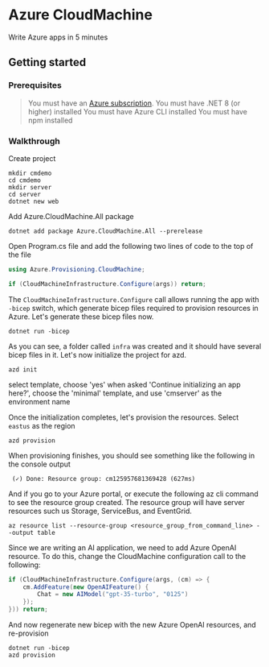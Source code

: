 # Azure CloudMachine

Write Azure apps in 5 minutes

## Getting started

### Prerequisites

> You must have an [Azure subscription](https://azure.microsoft.com/free/dotnet/).
> You must have .NET 8 (or higher) installed
> You must have Azure CLI installed
> You must have npm installed

### Walkthrough

Create project

```dotnetcli
mkdir cmdemo
cd cmdemo
mkdir server
cd server
dotnet new web
```

Add Azure.CloudMachine.All package
```dotnetcli
dotnet add package Azure.CloudMachine.All --prerelease
```

Open Program.cs file and add the following two lines of code to the top of the file
```csharp
using Azure.Provisioning.CloudMachine;

if (CloudMachineInfrastructure.Configure(args)) return;
```
The `CloudMachineInfrastructure.Configure` call allows running the app with `-bicep` switch, which generate bicep files required to provision resources in Azure. Let's generate these bicep files now. 
```dotnetcli
dotnet run -bicep
```
As you can see, a folder called `infra` was created and it should have several bicep files in it. Let's now initialize the project for azd.
```dotnetcli
azd init
```
select template, choose 'yes' when asked 'Continue initializing an app here?', choose the 'minimal' template, and use 'cmserver' as the environment name

Once the initialization completes, let's provision the resources. Select `eastus` as the region
```dotnetcli
azd provision
```
When provisioning finishes, you should see something like the following in the console output
```dotnetcli
 (✓) Done: Resource group: cm125957681369428 (627ms)
```
And if you go to your Azure portal, or execute the following az cli command to see the resource group created. The resource group will have server resources such us Storage, ServiceBus, and EventGrid. 
```dotnetcli
az resource list --resource-group <resource_group_from_command_line> --output table
```
Since we are writing an AI application, we need to add Azure OpenAI resource. To do this, change the CloudMachine configuration call to the following:
```csharp
if (CloudMachineInfrastructure.Configure(args, (cm) => {
    cm.AddFeature(new OpenAIFeature() {
        Chat = new AIModel("gpt-35-turbo", "0125")
    });
})) return;
```
And now regenerate new bicep with the new Azure OpenAI resources, and re-provision
```dotnetcli
dotnet run -bicep
azd provision
```
